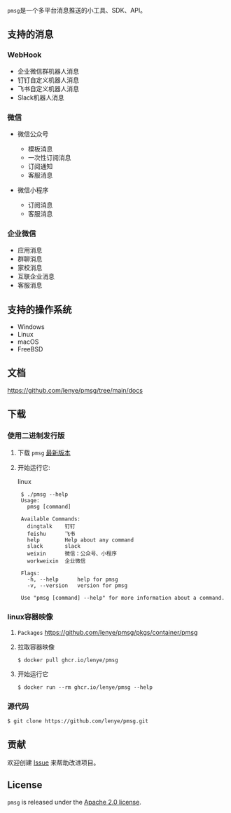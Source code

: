 `pmsg`是一个多平台消息推送的小工具、SDK、API。

## 支持的消息

### WebHook

* 企业微信群机器人消息
* 钉钉自定义机器人消息
* 飞书自定义机器人消息
* Slack机器人消息

### 微信

* 微信公众号
    * 模板消息
    * 一次性订阅消息
    * 订阅通知
    * 客服消息

* 微信小程序
    * 订阅消息
    * 客服消息

### 企业微信

* 应用消息
* 群聊消息
* 家校消息
* 互联企业消息
* 客服消息

## 支持的操作系统

* Windows
* Linux
* macOS
* FreeBSD

## 文档

https://github.com/lenye/pmsg/tree/main/docs

## 下载

### 使用二进制发行版

1. 下载 `pmsg` [最新版本](https://github.com/lenye/pmsg/releases)

1. 开始运行它:

   linux

   ```shell
    $ ./pmsg --help
    Usage:
      pmsg [command]
    
    Available Commands:
      dingtalk    钉钉
      feishu      飞书
      help        Help about any command
      slack       slack
      weixin      微信：公众号、小程序
      workweixin  企业微信
    
    Flags:
      -h, --help      help for pmsg
      -v, --version   version for pmsg
    
    Use "pmsg [command] --help" for more information about a command.   
   ```

### linux容器映像

1. `Packages` https://github.com/lenye/pmsg/pkgs/container/pmsg

1. 拉取容器映像
   ```shell
   $ docker pull ghcr.io/lenye/pmsg
   ```

1. 开始运行它
   ```shell
   $ docker run --rm ghcr.io/lenye/pmsg --help
   ```

### 源代码

```shell
$ git clone https://github.com/lenye/pmsg.git
```

## 贡献

欢迎创建 [Issue](https://github.com/lenye/pmsg/issues) 来帮助改进项目。

## License

`pmsg` is released under the [Apache 2.0 license](https://github.com/lenye/pmsg/blob/main/LICENSE).